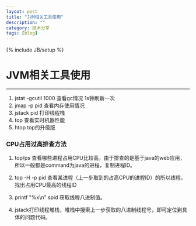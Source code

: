```yaml
---
layout: post
title: "JVM相关工具使用"
description: ""
category: 技术分享
tags: [blog]
---
```

{% include JB/setup %}
# JVM相关工具使用
---

1. jstat -gcutil 1000   查看gc情况 1s钟刷新一次
2. jmap -p pid 查看内存使用情况
3. jstack pid 打印线程栈
4. top 查看实时机器性能
5. htop top的升级版

### CPU占用过高排查方法

1. top/ps 查看哪些进程占用CPU比较高，由于排查的是基于java的web应用，所以一般都是command为java的进程，复制进程ID。

2. top -H -p pid 查看某进程（上一步取到的占高CPU的进程ID）的所以线程。找出占用CPU最高的线程ID

3. printf "%x\n" spid 获取线程八进制值。

4. jstack打印线程堆栈，堆栈中搜索上一步获取的八进制线程号，即可定位到具体的问题代码。
